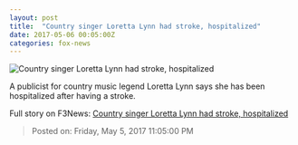 ```yaml
---
layout: post
title:  "Country singer Loretta Lynn had stroke, hospitalized"
date: 2017-05-06 00:05:00Z
categories: fox-news
---
```


![Country singer Loretta Lynn had stroke, hospitalized](http://a57.foxnews.com/images.foxnews.com/content/fox-news/entertainment/2017/05/05/country-singer-loretta-lynn-had-stroke-hospitalized/_jcr_content/par/featured-media/media-0.img.jpg/0/0/1494029326255.jpg?ve=1)

A publicist for country music legend Loretta Lynn says she has been hospitalized after having a stroke.


Full story on F3News: [Country singer Loretta Lynn had stroke, hospitalized](http://www.f3nws.com/n/AaNFSJ)

> Posted on: Friday, May 5, 2017 11:05:00 PM
